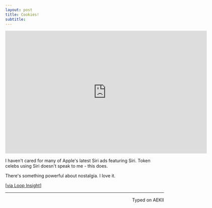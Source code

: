 ```yaml
---
layout: post
title: Cookies!
subtitle:
---
```


<div class="video-container"><iframe title="YouTube video player" class="youtube-player" type="text/html"
width="640" height="390" src="http://www.youtube.com/embed/CCbWyYr82BM"
frameborder="0" allowFullScreen></iframe></div>

I haven't cared for many of Apple's latest Siri ads featuring Siri. Token celebs using Siri doesn't speak to me - this does.

There's something powerful about nostalgia. I love it. 

[[via Loop Insight](http://www.loopinsight.com/2016/03/17/cookie-monster-stars-in-new-apple-ad/)]

 ---
<p align="right">Typed on AEKII</p>

